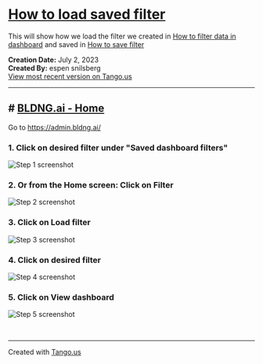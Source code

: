 # [How to load saved filter](https://app.tango.us/app/workflow/d14a6464-ce56-4920-87ea-08c8ffe6d0d9?utm_source=markdown&utm_medium=markdown&utm_campaign=workflow%20export%20links)

This will show how we load the filter we created in [How to filter data in dashboard](https://github.com/bldng-ai/user-guide/blob/main/home/filters.md) and saved in [How to save filter](https://github.com/bldng-ai/user-guide/blob/main/home/save-filter.md)

__Creation Date:__ July 2, 2023  
__Created By:__ espen snilsberg  
[View most recent version on Tango.us](https://app.tango.us/app/workflow/d14a6464-ce56-4920-87ea-08c8ffe6d0d9?utm_source=markdown&utm_medium=markdown&utm_campaign=workflow%20export%20links)



***




## # [BLDNG.ai - Home](https://admin.dev.bldng.ai/companies/63e0f95f2354370f6d1f6f8e/home)
Go to https://admin.bldng.ai/


### 1. Click on desired filter under "Saved dashboard filters"
![Step 1 screenshot](https://images.tango.us/workflows/d14a6464-ce56-4920-87ea-08c8ffe6d0d9/steps/ae8b889d-4851-4689-a310-f8137412c8ed/b3aee22e-9172-4b55-88af-96deee879551.png?crop=focalpoint&fit=crop&fp-x=0.7882&fp-y=0.7227&fp-z=2.9330&w=1200&border=2%2CF4F2F7&border-radius=8%2C8%2C8%2C8&border-radius-inner=8%2C8%2C8%2C8&blend-align=bottom&blend-mode=normal&blend-x=0&blend-w=1200&blend64=aHR0cHM6Ly9pbWFnZXMudGFuZ28udXMvc3RhdGljL21hZGUtd2l0aC10YW5nby13YXRlcm1hcmstdjIucG5n&mark-x=146&mark-y=385&m64=aHR0cHM6Ly9pbWFnZXMudGFuZ28udXMvc3RhdGljL2JsYW5rLnBuZz9tYXNrPWNvcm5lcnMmYm9yZGVyPTYlMkNGRjc0NDImdz05MDkmaD0xNTkmZml0PWNyb3AmY29ybmVyLXJhZGl1cz0xMA%3D%3D)


### 2. Or from the Home screen: Click on Filter
![Step 2 screenshot](https://images.tango.us/workflows/d14a6464-ce56-4920-87ea-08c8ffe6d0d9/steps/042916e6-f038-4508-b724-6a8a256ea7b9/09c7d20c-fdd8-48bc-a6b8-f171e5982efe.png?crop=focalpoint&fit=crop&fp-x=0.0180&fp-y=0.5289&fp-z=1.0656&w=1200&border=2%2CF4F2F7&border-radius=8%2C8%2C8%2C8&border-radius-inner=8%2C8%2C8%2C8&blend-align=bottom&blend-mode=normal&blend-x=0&blend-w=1200&blend64=aHR0cHM6Ly9pbWFnZXMudGFuZ28udXMvc3RhdGljL21hZGUtd2l0aC10YW5nby13YXRlcm1hcmstdjIucG5n&mark-x=4&mark-y=2&m64=aHR0cHM6Ly9pbWFnZXMudGFuZ28udXMvc3RhdGljL2JsYW5rLnBuZz9tYXNrPWNvcm5lcnMmYm9yZGVyPTYlMkNGRjc0NDImdz0zOSZoPTkyNSZmaXQ9Y3JvcCZjb3JuZXItcmFkaXVzPTEw)


### 3. Click on Load filter
![Step 3 screenshot](https://images.tango.us/workflows/d14a6464-ce56-4920-87ea-08c8ffe6d0d9/steps/23b3131a-1b58-45f9-9ce3-074b9f594450/06364ed8-0fbb-4ea2-a9de-31420f95b97f.png?crop=focalpoint&fit=crop&fp-x=0.0742&fp-y=0.3888&fp-z=2.3638&w=1200&border=2%2CF4F2F7&border-radius=8%2C8%2C8%2C8&border-radius-inner=8%2C8%2C8%2C8&blend-align=bottom&blend-mode=normal&blend-x=0&blend-w=1200&blend64=aHR0cHM6Ly9pbWFnZXMudGFuZ28udXMvc3RhdGljL21hZGUtd2l0aC10YW5nby13YXRlcm1hcmstdjIucG5n&mark-x=36&mark-y=398&m64=aHR0cHM6Ly9pbWFnZXMudGFuZ28udXMvc3RhdGljL2JsYW5rLnBuZz9tYXNrPWNvcm5lcnMmYm9yZGVyPTYlMkNGRjc0NDImdz0zNDkmaD0xMzImZml0PWNyb3AmY29ybmVyLXJhZGl1cz0xMA%3D%3D)


### 4. Click on desired filter
![Step 4 screenshot](https://images.tango.us/workflows/d14a6464-ce56-4920-87ea-08c8ffe6d0d9/steps/b4cfaa92-68a6-4aca-a320-13c6575e6c4f/37e8adaf-281b-434c-a525-b2ea5af8e89c.png?crop=focalpoint&fit=crop&fp-x=0.2768&fp-y=0.3295&fp-z=1.3056&w=1200&border=2%2CF4F2F7&border-radius=8%2C8%2C8%2C8&border-radius-inner=8%2C8%2C8%2C8&blend-align=bottom&blend-mode=normal&blend-x=0&blend-w=1200&blend64=aHR0cHM6Ly9pbWFnZXMudGFuZ28udXMvc3RhdGljL21hZGUtd2l0aC10YW5nby13YXRlcm1hcmstdjIucG5n&mark-x=69&mark-y=364&m64=aHR0cHM6Ly9pbWFnZXMudGFuZ28udXMvc3RhdGljL2JsYW5rLnBuZz9tYXNrPWNvcm5lcnMmYm9yZGVyPTYlMkNGRjc0NDImdz03MzAmaD03MSZmaXQ9Y3JvcCZjb3JuZXItcmFkaXVzPTEw)


### 5. Click on View dashboard
![Step 5 screenshot](https://images.tango.us/workflows/d14a6464-ce56-4920-87ea-08c8ffe6d0d9/steps/a3ab435e-6b23-47a8-8f6a-3533f803b5a4/902b09e2-8dda-4d60-a629-25dd8d21c61c.png?crop=focalpoint&fit=crop&fp-x=0.8991&fp-y=0.1401&fp-z=2.8861&w=1200&border=2%2CF4F2F7&border-radius=8%2C8%2C8%2C8&border-radius-inner=8%2C8%2C8%2C8&blend-align=bottom&blend-mode=normal&blend-x=0&blend-w=1200&blend64=aHR0cHM6Ly9pbWFnZXMudGFuZ28udXMvc3RhdGljL21hZGUtd2l0aC10YW5nby13YXRlcm1hcmstdjIucG5n&mark-x=651&mark-y=313&m64=aHR0cHM6Ly9pbWFnZXMudGFuZ28udXMvc3RhdGljL2JsYW5rLnBuZz9tYXNrPWNvcm5lcnMmYm9yZGVyPTYlMkNGRjc0NDImdz0zOTkmaD0xMjUmZml0PWNyb3AmY29ybmVyLXJhZGl1cz0xMA%3D%3D)

<br/>

***
Created with [Tango.us](https://tango.us?utm_source=markdown&utm_medium=markdown&utm_campaign=workflow%20export%20links)